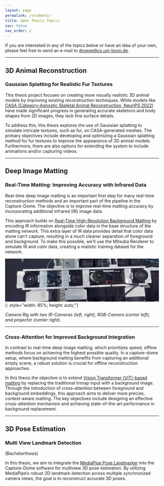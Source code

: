 ```yaml
---
layout: page
permalink: /students/
title: Open Thesis Topics 
nav: false
nav_order: 2
---
```




If you are interested in any of the topics below or have an idea of your own, please feel free to send an e-mail to [droege@cs.uni-bonn.de](mailto:droege@cs.uni-bonn.de).

---

## **3D Animal Reconstruction**
### Gaussian Splatting for Realistic Fur Textures  


This thesis project focuses on creating more visually realistic 3D animal models by improving existing reconstruction techniques. While models like [CASA (Category-Agnostic Skeletal Animal Reconstruction, NeurIPS 2022)](https://ivenwu.com/CASA/) have made significant progress in generating accurate skeletons and body shapes from 2D images, they lack fine surface details.

To address this, this thesis explores the use of Gaussian splatting to simulate intricate textures, such as fur, on CASA-generated meshes. The primary objectives include developing and optimizing a Gaussian splatting method for fur textures to improve the appearance of 3D animal models. Furthermore, there are also options for extending the system to include animations and/or capturing videos.

<!-- ![Alt text](/assets/img/casa.png){: style="width: 100%; height: auto;"} -->

<!-- *3D animal reconstruction. Image partly taken and modified from Wu, Yuefan, et al. "Casa: Category-agnostic skeletal animal reconstruction." Advances in Neural Information Processing Systems 35 (2022): 28559-28574.* -->

---

## **Deep Image Matting**
<!-- ## **Infrared Information for Real-Time Image Matting** -->
### Real-Time Matting: Improving Accuracy with Infrared Data

Real-time deep image matting is an important first step for many real-time reconstruction methods and an important part of the pipeline in the Capture-Dome. The objective is to improve real-time matting accuracy by incorporating additional infrared (IR) image data.

This approach builds on [Real-Time High-Resolution Background Matting](https://grail.cs.washington.edu/projects/background-matting-v2/) by encoding IR information alongside color data in the base structure of the matting network. This extra layer of IR data provides detail that color data alone can't capture, resulting in a much cleaner separation of foreground and background. To make this possible, we'll use the Mitsuba Renderer to simulate IR and color data, creating a realistic training dataset for the network.

<!-- ![Alt text](/assets/img/g1881.png){: style="width: 100%; height: auto;"}

*IR-assisted image matting. Image partly taken and modified from Lin, Shanchuan, et al. "Real-time high-resolution background matting." Proceedings of the IEEE/CVF Conference on Computer Vision and Pattern Recognition. 2021.* -->
![Alt text](/assets/img/IR.png){: style="width: 85%; height: auto;"}

*Camera Rig with two IR-Cameras (left, right), RGB-Camera (center left), and projector (center right).*


---

<!-- ## **Vision Transformer for Accurate Image Matting** -->
### Cross-Attention for Improved Background Integration


In contrast to real-time deep image matting, which prioritizes speed, offline methods focus on achieving the highest possible quality. In a capture-dome setup, where background matting benefits from capturing an additional empty scene, a robust solution is crucial for offline reconstruction approaches.

In this thesis the objective is to extend [Vision Transformer (ViT)-based matting](https://github.com/hustvl/ViTMatte) by replacing the traditional trimap input with a background image. Through the introduction of cross-attention between foreground and background embeddings, this approach aims to deliver more precise, context-aware matting. The key objectives include designing an effective cross-attention mechanism and achieving state-of-the-art performance in background replacement.

---

## **3D Pose Estimation**
### Multi View Landmark Detection
(Bachelorthesis)


In this thesis, we aim to integrate the [MediaPipe Pose Landmarker](https://ai.google.dev/edge/mediapipe/solutions/vision/pose_landmarker) into the Capture-Dome software for multiview 3D pose estimation. By utilizing MediaPipe’s robust 2D landmark detection across multiple synchronized camera views, the goal is to reconstruct accurate 3D poses.

<!-- ![Alt text](/assets/img/ViTMatte.png){: style="width: 100%; height: auto;"}

*Vision Transformer (ViT)-based matting. Image taken from Yao, Jingfeng, et al. "Vitmatte: Boosting image matting with pre-trained plain vision transformers." Information Fusion 103 (2024): 102091.*
 -->
